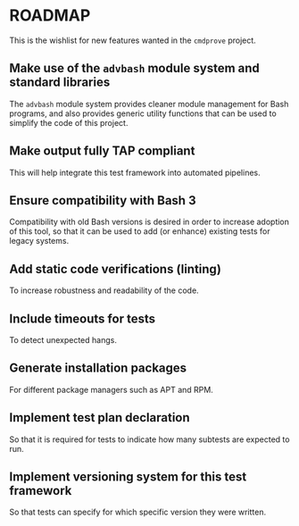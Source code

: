 # ROADMAP

This is the wishlist for new features wanted in the `cmdprove` project.


## Make use of the `advbash` module system and standard libraries

The `advbash` module system provides cleaner module management for Bash programs, and
also provides generic utility functions that can be used to simplify the code of this
project.

## Make output fully TAP compliant

This will help integrate this test framework into automated pipelines.


## Ensure compatibility with Bash 3

Compatibility with old Bash versions is desired in order to increase adoption of this
tool, so that it can be used to add (or enhance) existing tests for legacy systems.


## Add static code verifications (linting)

To increase robustness and readability of the code.


## Include timeouts for tests

To detect unexpected hangs.


## Generate installation packages

For different package managers such as APT and RPM.


## Implement test plan declaration

So that it is required for tests to indicate how many subtests are expected to run.


## Implement versioning system for this test framework

So that tests can specify for which specific version they were written.

